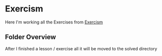 # Exercism
Here I'm working all the Exercises from [Exercism](https://exercism.org/)

## Folder Overview
After I finished a lesson / exercise all it will be moved to the solved directory